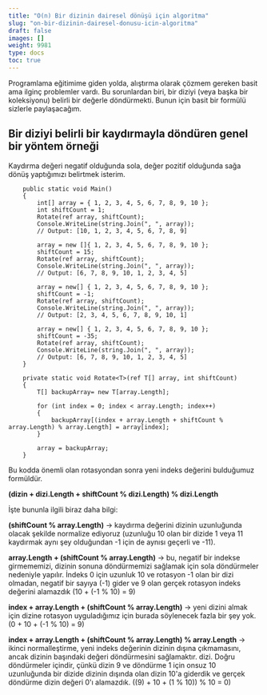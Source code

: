 ```yaml
---
title: "O(n) Bir dizinin dairesel dönüşü için algoritma"
slug: "on-bir-dizinin-dairesel-donusu-icin-algoritma"
draft: false
images: []
weight: 9981
type: docs
toc: true
---
```


Programlama eğitimime giden yolda, alıştırma olarak çözmem gereken basit ama ilginç problemler vardı. Bu sorunlardan biri, bir diziyi (veya başka bir koleksiyonu) belirli bir değerle döndürmekti. Bunun için basit bir formülü sizlerle paylaşacağım.

## Bir diziyi belirli bir kaydırmayla döndüren genel bir yöntem örneği
Kaydırma değeri negatif olduğunda sola, değer pozitif olduğunda sağa dönüş yaptığımızı belirtmek isterim.

        public static void Main()
        {
            int[] array = { 1, 2, 3, 4, 5, 6, 7, 8, 9, 10 };
            int shiftCount = 1;
            Rotate(ref array, shiftCount);
            Console.WriteLine(string.Join(", ", array));
            // Output: [10, 1, 2, 3, 4, 5, 6, 7, 8, 9]

            array = new []{ 1, 2, 3, 4, 5, 6, 7, 8, 9, 10 };
            shiftCount = 15;
            Rotate(ref array, shiftCount);
            Console.WriteLine(string.Join(", ", array));
            // Output: [6, 7, 8, 9, 10, 1, 2, 3, 4, 5]

            array = new[] { 1, 2, 3, 4, 5, 6, 7, 8, 9, 10 };
            shiftCount = -1;
            Rotate(ref array, shiftCount);
            Console.WriteLine(string.Join(", ", array));
            // Output: [2, 3, 4, 5, 6, 7, 8, 9, 10, 1]

            array = new[] { 1, 2, 3, 4, 5, 6, 7, 8, 9, 10 };
            shiftCount = -35;
            Rotate(ref array, shiftCount);
            Console.WriteLine(string.Join(", ", array));
            // Output: [6, 7, 8, 9, 10, 1, 2, 3, 4, 5]
        }

        private static void Rotate<T>(ref T[] array, int shiftCount)
        {
            T[] backupArray= new T[array.Length];

            for (int index = 0; index < array.Length; index++)
            {
                backupArray[(index + array.Length + shiftCount % array.Length) % array.Length] = array[index];
            }

            array = backupArray;
        }

Bu kodda önemli olan rotasyondan sonra yeni indeks değerini bulduğumuz formüldür.

**(dizin + dizi.Length + shiftCount % dizi.Length) % dizi.Length**

İşte bununla ilgili biraz daha bilgi:

**(shiftCount % array.Length)** -> kaydırma değerini dizinin uzunluğunda olacak şekilde normalize ediyoruz (uzunluğu 10 olan bir dizide 1 veya 11 kaydırmak aynı şey olduğundan -1 için de aynısı geçerli ve -11).

**array.Length + (shiftCount % array.Length)** -> bu, negatif bir indekse girmememizi, dizinin sonuna döndürmemizi sağlamak için sola döndürmeler nedeniyle yapılır. İndeks 0 için uzunluk 10 ve rotasyon -1 olan bir dizi olmadan, negatif bir sayıya (-1) gider ve 9 olan gerçek rotasyon indeks değerini alamazdık (10 + (-1 % 10) = 9)

**index + array.Length + (shiftCount % array.Length)** -> yeni dizini almak için dizine rotasyon uyguladığımız için burada söylenecek fazla bir şey yok. (0 + 10 + (-1 % 10) = 9)

**index + array.Length + (shiftCount % array.Length) % array.Length** -> ikinci normalleştirme, yeni indeks değerinin dizinin dışına çıkmamasını, ancak dizinin başındaki değeri döndürmesini sağlamaktır. dizi. Doğru döndürmeler içindir, çünkü dizin 9 ve döndürme 1 için onsuz 10 uzunluğunda bir dizide dizinin dışında olan dizin 10'a giderdik ve gerçek döndürme dizin değeri 0'ı alamazdık. ((9) + 10 + (1 % 10)) % 10 = 0)

